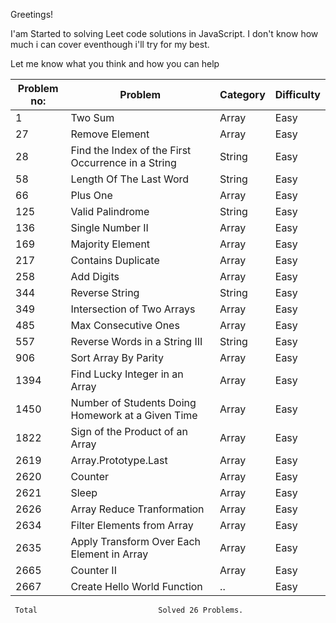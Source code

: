 Greetings!

I'am Started to solving Leet code solutions in JavaScript. I don't know how much i can cover eventhough i'll try for my best.

Let me know what you think and how you can help

| Problem no: | Problem                                            | Category | Difficulty |
| ----------- | -------------------------------------------------- | -------- | ---------- |
| 1           | Two Sum                                            | Array    | Easy       |
| 27          | Remove Element                                     | Array    | Easy       |
| 28          | Find the Index of the First Occurrence in a String | String   | Easy       |
| 58          | Length Of The Last Word                            | String   | Easy       |
| 66          | Plus One                                           | Array    | Easy       |
| 125         | Valid Palindrome                                   | String   | Easy       |
| 136         | Single Number II                                   | Array    | Easy       |
| 169         | Majority Element                                   | Array    | Easy       |
| 217         | Contains Duplicate                                 | Array    | Easy       |
| 258         | Add Digits                                         | Array    | Easy       |
| 344         | Reverse String                                     | String   | Easy       |
| 349         | Intersection of Two Arrays                         | Array    | Easy       |
| 485         | Max Consecutive Ones                               | Array    | Easy       |
| 557         | Reverse Words in a String III                      | String   | Easy       |
| 906         | Sort Array By Parity                               | Array    | Easy       |
| 1394        | Find Lucky Integer in an Array                     | Array    | Easy       |
| 1450        | Number of Students Doing Homework at a Given Time  | Array    | Easy       |
| 1822        | Sign of the Product of an Array                    | Array    | Easy       |
| 2619        | Array.Prototype.Last                               | Array    | Easy       |
| 2620        | Counter                                            | Array    | Easy       |
| 2621        | Sleep                                              | Array    | Easy       |
| 2626        | Array Reduce Tranformation                         | Array    | Easy       |
| 2634        | Filter Elements from Array                         | Array    | Easy       |
| 2635        | Apply Transform Over Each Element in Array         | Array    | Easy       |
| 2665        | Counter II                                         | Array    | Easy       |
| 2667        | Create Hello World Function                        | ..       | Easy       |

                                                                        
     Total                           Solved 26 Problems.
